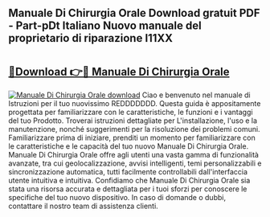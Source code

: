 ## Manuale Di Chirurgia Orale Download gratuit PDF - Part-pDt Italiano Nuovo manuale del proprietario di riparazione I11XX

# <h2><a href="http://dfb4lm.blite.top/?on=Manuale+Di+Chirurgia+Orale">🔗Download 👉🔴 Manuale Di Chirurgia Orale</a></h2>

[![Manuale Di Chirurgia Orale download](https://i.imgur.com/lujVjoI.png)](http://dfb4lm.blite.top/?on=Manuale+Di+Chirurgia+Orale)
Ciao e benvenuto nel manuale di Istruzioni per il tuo nuovissimo REDDDDDDD. Questa guida è appositamente progettata per familiarizzare con le caratteristiche, le funzioni e i vantaggi del tuo Prodotto. Troverai istruzioni dettagliate per L'installazione, l'uso e la manutenzione, nonché suggerimenti per la risoluzione dei problemi comuni. Familiarizzare prima di iniziare, prenditi un momento per familiarizzare con le caratteristiche e le capacità del tuo nuovo Manuale Di Chirurgia Orale. Manuale Di Chirurgia Orale offre agli utenti una vasta gamma di funzionalità avanzate, tra cui geolocalizzazione, avvisi intelligenti, temi personalizzabili e sincronizzazione automatica, tutti facilmente controllabili dall'interfaccia utente intuitiva e intuitiva. Confidiamo che Manuale Di Chirurgia Orale sia stata una risorsa accurata e dettagliata per i tuoi sforzi per conoscere le specifiche del tuo nuovo dispositivo. In caso di domande o dubbi, contattare il nostro team di assistenza clienti.
